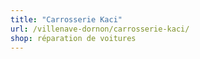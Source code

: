 ```yaml
---
title: "Carrosserie Kaci"
url: /villenave-dornon/carrosserie-kaci/
shop: réparation de voitures
---
```

